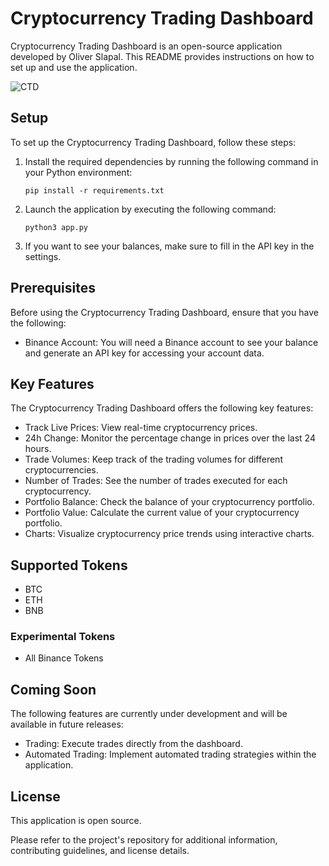 # Cryptocurrency Trading Dashboard

Cryptocurrency Trading Dashboard is an open-source application developed by Oliver Slapal. This README provides instructions on how to set up and use the application.

![CTD](https://i.imgur.com/a9IzWYB.png)

## Setup

To set up the Cryptocurrency Trading Dashboard, follow these steps:

1. Install the required dependencies by running the following command in your Python environment:

   ```shell
   pip install -r requirements.txt
   ```

2. Launch the application by executing the following command:

   ```shell
   python3 app.py
   ```

3. If you want to see your balances, make sure to fill in the API key in the settings.

## Prerequisites

Before using the Cryptocurrency Trading Dashboard, ensure that you have the following:

- Binance Account: You will need a Binance account to see your balance and generate an API key for accessing your account data.

## Key Features

The Cryptocurrency Trading Dashboard offers the following key features:

- Track Live Prices: View real-time cryptocurrency prices.
- 24h Change: Monitor the percentage change in prices over the last 24 hours.
- Trade Volumes: Keep track of the trading volumes for different cryptocurrencies.
- Number of Trades: See the number of trades executed for each cryptocurrency.
- Portfolio Balance: Check the balance of your cryptocurrency portfolio.
- Portfolio Value: Calculate the current value of your cryptocurrency portfolio.
- Charts: Visualize cryptocurrency price trends using interactive charts.

## Supported Tokens
- BTC
- ETH
- BNB

### Experimental Tokens
- All Binance Tokens

## Coming Soon

The following features are currently under development and will be available in future releases:

- Trading: Execute trades directly from the dashboard.
- Automated Trading: Implement automated trading strategies within the application.

## License

This application is open source.

Please refer to the project's repository for additional information, contributing guidelines, and license details.